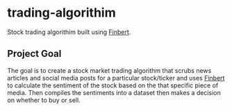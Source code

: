 # trading-algorithim
Stock trading algorithim built using [Finbert](https://huggingface.co/ProsusAI/finbert).

## Project Goal
The goal is to create a stock market trading algorithm that scrubs news articles and social media posts for a particular
stock/ticker and uses [Finbert](https://huggingface.co/ProsusAI/finbert) to calculate the sentiment of the stock based 
on the that specific piece of media. Then compiles the sentiments into a dataset then makes a decision on whether to buy or sell.
